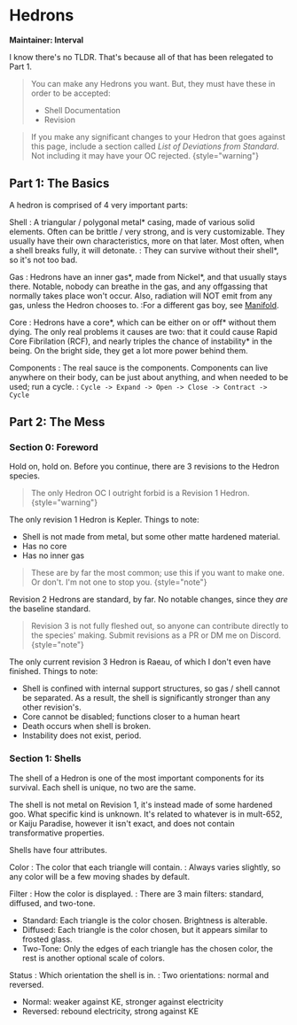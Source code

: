 # Hedrons

**Maintainer: Interval**

I know there's no TLDR.
That's because all of that has been relegated to Part 1.

> You can make any Hedrons you want. But, they must have these in order to be accepted:
> * Shell Documentation
> * Revision

> If you make any significant changes to your Hedron that goes against this page, include a section called *List of Deviations from Standard*.
Not including it may have your OC rejected.
{style="warning"}


## Part 1: The Basics

A hedron is comprised of 4 very important parts:

Shell
: A triangular / polygonal metal* casing, made of various solid elements.
Often can be brittle / very strong, and is very customizable.
They usually have their own characteristics, more on that later.
Most often, when a shell breaks fully, it will detonate.
: They can survive without their shell*, so it's not too bad.

Gas
: Hedrons have an inner gas*, made from Nickel*, and that usually stays there.
Notable, nobody can breathe in the gas, and any offgassing that normally takes place won't occur.
Also, radiation will NOT emit from any gas, unless the Hedron chooses to.
:For a different gas boy, see [Manifold](Manifold.md).

Core
: Hedrons have a core*, which can be either on or off* without them dying.
The only real problems it causes are two: that it could cause Rapid Core Fibrilation (RCF), and nearly triples the chance of instability* in the being.
On the bright side, they get a lot more power behind them.

Components
: The real sauce is the components.
Components can live anywhere on their body, can be just about anything, and when needed to be used; run a cycle.
: `Cycle -> Expand -> Open -> Close -> Contract -> Cycle`

## Part 2: The Mess

### Section 0: Foreword

Hold on, hold on. Before you continue, there are 3 revisions to the Hedron species.

<tabs group="revision">
<tab id="rev10" title="Revision 1" group-key="rev1">

> The only Hedron OC I outright forbid is a Revision 1 Hedron.
{style="warning"}

The only revision 1 Hedron is Kepler.
Things to note:

* Shell is not made from metal, but some other matte hardened material.
* Has no core
* Has no inner gas

</tab>
<tab id="rev20" title="Revision 2" group-key="rev2">

> These are by far the most common; use this if you want to make one.
Or don't. I'm not one to stop you.
{style="note"}

Revision 2 Hedrons are standard, by far.
No notable changes, since they *are* the baseline standard.

</tab>
<tab id="rev30" title="Revision 3" group-key="rev3">

> Revision 3 is not fully fleshed out, so anyone can contribute directly to the species' making.
Submit revisions as a PR or DM me on Discord.
{style="note"}

The only current revision 3 Hedron is Raeau, of which I don't even have finished.
Things to note:

* Shell is confined with internal support structures, so gas / shell cannot be separated.
  As a result, the shell is significantly stronger than any other revision's.
* Core cannot be disabled; functions closer to a human heart
* Death occurs when shell is broken.
* Instability does not exist, period.

</tab>
</tabs>

### Section 1: Shells

The shell of a Hedron is one of the most important components for its survival.
Each shell is unique, no two are the same.

<tabs group="revision">
<tab id="rev11" title="Revision 1" group-key="rev1">

The shell is not metal on Revision 1, it's instead made of some hardened goo.
What specific kind is unknown.
It's related to whatever is in mult-652, or Kaiju Paradise, however it isn't exact, and does not contain transformative properties.

</tab>
<tab id="rev21" title="Revision 2" group-key="rev2">

Shells have four attributes.

Color
: The color that each triangle will contain.
: Always varies slightly, so any color will be a few moving shades by default.

Filter
: How the color is displayed.
: There are 3 main filters: standard, diffused, and two-tone.
* Standard: Each triangle is the color chosen. Brightness is alterable.
* Diffused: Each triangle is the color chosen, but it appears similar to frosted glass.
* Two-Tone: Only the edges of each triangle has the chosen color, the rest is another optional scale of colors.

Status
: Which orientation the shell is in.
: Two orientations: normal and reversed.
* Normal: weaker against KE, stronger against electricity
* Reversed: rebound electricity, strong against KE

</tab>
<tab id="rev31" title="Revision 3" group-key="rev3">



</tab>
</tabs>